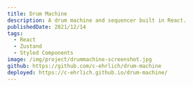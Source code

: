 ```yaml
---
title: Drum Machine
description: A drum machine and sequencer built in React.
publishedDate: 2021/12/14
tags:
  - React
  - Zustand
  - Styled Components
image: /img/project/drummachine-screenshot.jpg
github: https://github.com/c-ehrlich/drum-machine
deployed: https://c-ehrlich.github.io/drum-machine/
---
```

